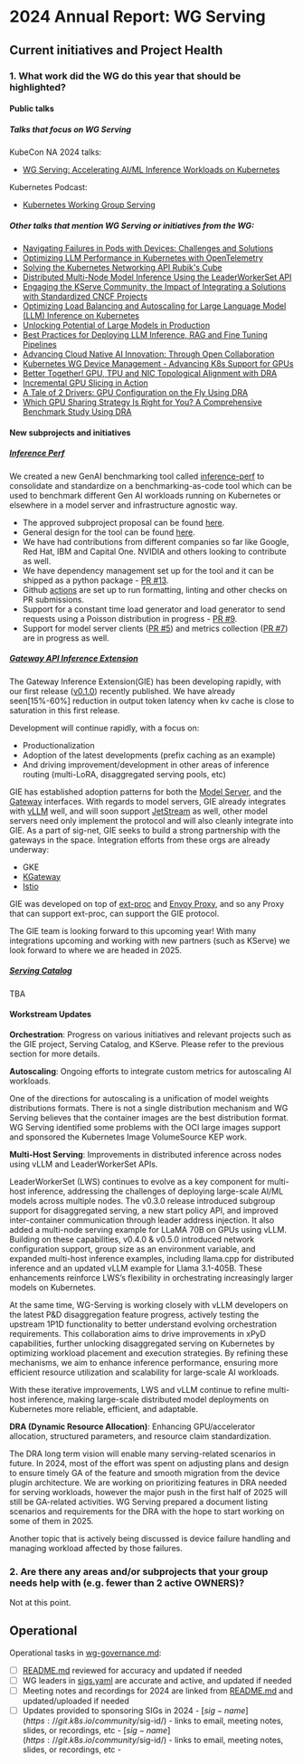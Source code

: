 # 2024 Annual Report: WG Serving

## Current initiatives and Project Health


### 1. What work did the WG do this year that should be highlighted?

#### Public talks

##### Talks that focus on WG Serving

KubeCon NA 2024 talks:

* [WG Serving: Accelerating AI/ML Inference Workloads on Kubernetes](https://www.youtube.com/watch?v=QMz4wf0mwfA)  

Kubernetes Podcast:

* [Kubernetes Working Group Serving](https://kubernetespodcast.com/episode/240-wg-serving/)

##### Other talks that mention WG Serving or initiatives from the WG:

* [Navigating Failures in Pods with Devices: Challenges and Solutions](https://youtu.be/-YCnOYTtVO8?si=ncm8YTOw8fM72UMd)  
* [Optimizing LLM Performance in Kubernetes with OpenTelemetry](https://youtu.be/6rdeFACyyYg?si=eexo_RrN4zcZBlpN)  
* [Solving the Kubernetes Networking API Rubik's Cube](https://youtu.be/S5QsqEb8wec?si=ZI9fXizMofGoA2MA)  
* [Distributed Multi-Node Model Inference Using the LeaderWorkerSet API](https://kccncna2024.sched.com/event/1i7rn)  
* [Engaging the KServe Community, the Impact of Integrating a Solutions with Standardized CNCF Projects](https://www.youtube.com/watch?v=S27wzRNsStU)  
* [Optimizing Load Balancing and Autoscaling for Large Language Model (LLM) Inference on Kubernetes](https://www.youtube.com/watch?v=TSEGAh1bs4A)  
* [Unlocking Potential of Large Models in Production](https://www.youtube.com/watch?v=-xEpzaIvor4)  
* [Best Practices for Deploying LLM Inference, RAG and Fine Tuning Pipelines](https://www.youtube.com/watch?v=EmGe_58524g)  
* [Advancing Cloud Native AI Innovation: Through Open Collaboration](https://www.youtube.com/watch?v=kG_wqP2CXUE)  
* [Kubernetes WG Device Management \- Advancing K8s Support for GPUs](https://sched.co/1hovp)  
* [Better Together\! GPU, TPU and NIC Topological Alignment with DRA](https://sched.co/1i7pv)  
* [Incremental GPU Slicing in Action](https://sched.co/1izuH)  
* [A Tale of 2 Drivers: GPU Configuration on the Fly Using DRA](https://sched.co/1i7lw)  
* [Which GPU Sharing Strategy Is Right for You? A Comprehensive Benchmark Study Using DRA](https://sched.co/1i7ol)

#### New subprojects and initiatives

##### [Inference Perf](https://github.com/kubernetes-sigs/inference-perf)

We created a new GenAI benchmarking tool called [inference-perf](https://github.com/kubernetes-sigs/inference-perf) to consolidate and standardize on a benchmarking-as-code tool which can be used to benchmark different Gen AI workloads running on Kubernetes or elsewhere in a model server and infrastructure agnostic way.

* The approved subproject proposal can be found [here](https://github.com/kubernetes-sigs/wg-serving/tree/main/proposals/013-inference-perf).  
* General design for the tool can be found [here](https://github.com/kubernetes-sigs/inference-perf/blob/main/docs/design.md).  
* We have had contributions from different companies so far like Google, Red Hat, IBM and Capital One. NVIDIA and others looking to contribute as well.  
* We have dependency management set up for the tool and it can be shipped as a python package \- [PR \#13](https://github.com/kubernetes-sigs/inference-perf/pull/13).   
* Github [actions](https://github.com/kubernetes-sigs/inference-perf/actions) are set up to run formatting, linting and other checks on PR submissions.  
* Support for a constant time load generator and load generator to send requests using a Poisson distribution in progress \- [PR \#9](https://github.com/kubernetes-sigs/inference-perf/pull/9).  
* Support for model server clients ([PR \#5](https://github.com/kubernetes-sigs/inference-perf/pull/5)) and metrics collection ([PR \#7](https://github.com/kubernetes-sigs/inference-perf/pull/7)) are in progress as well.

##### [Gateway API Inference Extension](https://github.com/kubernetes-sigs/gateway-api-inference-extension)

The Gateway Inference Extension(GIE) has been developing rapidly, with our first release ([v0.1.0](https://github.com/kubernetes-sigs/gateway-api-inference-extension/releases/tag/v0.1.0)) recently published. We have already seen\[15%-60%\] reduction in output token latency when kv cache is close to saturation in this first release. 

Development will continue rapidly, with a focus on: 

* Productionalization  
* Adoption of the latest developments (prefix caching as an example)  
* And driving improvement/development in other areas of inference routing (multi-LoRA, disaggregated serving pools, etc)

GIE has established adoption patterns for both the [Model Server](https://github.com/kubernetes-sigs/gateway-api-inference-extension/tree/main/docs/proposals/003-endpoint-picker-protocol#model-server-protocol), and the [Gateway](https://github.com/kubernetes-sigs/gateway-api-inference-extension/tree/main/docs/proposals/003-endpoint-picker-protocol#proxy-protocol) interfaces. With regards to model servers, GIE already integrates with [vLLM](https://github.com/vllm-project/vllm) well, and will soon support [JetStream](https://github.com/AI-Hypercomputer/JetStream) as well, other model servers need only implement the protocol and will also cleanly integrate into GIE. As a part of sig-net, GIE seeks to build a strong partnership with the gateways in the space. Integration efforts from these orgs are already underway:

* GKE  
* [KGateway](https://kgateway.dev/)   
* [Istio](https://istio.io/)

GIE was developed on top of [ext-proc](https://www.envoyproxy.io/docs/envoy/latest/configuration/http/http_filters/ext_proc_filter) and [Envoy Proxy](https://www.envoyproxy.io/), and so any Proxy that can support ext-proc, can support the GIE protocol.

The GIE team is looking forward to this upcoming year\! With many integrations upcoming and working with new partners (such as KServe) we look forward to where we are headed in 2025\.

##### [Serving Catalog](https://github.com/kubernetes-sigs/wg-serving/tree/main/serving-catalog)

TBA

#### Workstream Updates

**Orchestration**: Progress on various initiatives and relevant projects such as the GIE project, Serving Catalog, and KServe. Please refer to the previous section for more details.

**Autoscaling**: Ongoing efforts to integrate custom metrics for autoscaling AI workloads.

One of the directions for autoscaling is a unification of model weights distributions formats. There is not a single distribution mechanism and WG Serving believes that the container images are the best distribution format. WG Serving identified some problems with the OCI large images support and sponsored the Kubernetes Image VolumeSource KEP work.

**Multi-Host Serving**: Improvements in distributed inference across nodes using vLLM and LeaderWorkerSet APIs.

LeaderWorkerSet (LWS) continues to evolve as a key component for multi-host inference, addressing the challenges of deploying large-scale AI/ML models across multiple nodes. The v0.3.0 release introduced subgroup support for disaggregated serving, a new start policy API, and improved inter-container communication through leader address injection. It also added a multi-node serving example for LLaMA 70B on GPUs using vLLM. Building on these capabilities, v0.4.0 & v0.5.0 introduced network configuration support, group size as an environment variable, and expanded multi-host inference examples, including llama.cpp for distributed inference and an updated vLLM example for Llama 3.1-405B. These enhancements reinforce LWS’s flexibility in orchestrating increasingly larger models on Kubernetes.

At the same time, WG-Serving is working closely with vLLM developers on the latest P\&D disaggregation feature progress, actively testing the upstream 1P1D functionality to better understand evolving orchestration requirements. This collaboration aims to drive improvements in xPyD capabilities, further unlocking disaggregated serving on Kubernetes by optimizing workload placement and execution strategies. By refining these mechanisms, we aim to enhance inference performance, ensuring more efficient resource utilization and scalability for large-scale AI workloads.

With these iterative improvements, LWS and vLLM continue to refine multi-host inference, making large-scale distributed model deployments on Kubernetes more reliable, efficient, and adaptable.

**DRA (Dynamic Resource Allocation)**: Enhancing GPU/accelerator allocation, structured parameters, and resource claim standardization.

The DRA long term vision will enable many serving-related scenarios in future. In 2024, most of the effort was spent on adjusting plans and design to ensure timely GA of the feature and smooth migration from the device plugin architecture. We are working on prioritizing features in DRA needed for serving workloads, however the major push in the first half of 2025 will still be GA-related activities. WG Serving prepared a document listing scenarios and requirements for the DRA with the hope to start working on some of them in 2025\.

Another topic that is actively being discussed is device failure handling and managing workload affected by those failures.

### 2. Are there any areas and/or subprojects that your group needs help with (e.g. fewer than 2 active OWNERS)?

Not at this point.

## Operational

Operational tasks in [wg-governance.md]:

- [ ] [README.md] reviewed for accuracy and updated if needed
- [ ] WG leaders in [sigs.yaml] are accurate and active, and updated if needed
- [ ] Meeting notes and recordings for 2024 are linked from [README.md] and updated/uploaded if needed
- [ ] Updates provided to sponsoring SIGs in 2024
      - [$sig-name](https://git.k8s.io/community/$sig-id/)
        - links to email, meeting notes, slides, or recordings, etc
      - [$sig-name](https://git.k8s.io/community/$sig-id/)
        - links to email, meeting notes, slides, or recordings, etc
      -

[wg-governance.md]: https://git.k8s.io/community/committee-steering/governance/wg-governance.md
[README.md]: https://git.k8s.io/community/wg-serving/README.md
[sigs.yaml]: https://git.k8s.io/community/sigs.yaml
